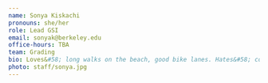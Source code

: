 ```yaml
---
name: Sonya Kiskachi
pronouns: she/her
role: Lead GSI
email: sonyak@berkeley.edu
office-hours: TBA
team: Grading
bio: Loves&#58; long walks on the beach, good bike lanes. Hates&#58; cold weather, the intersection of Shattuck and University.
photo: staff/sonya.jpg
---
```

